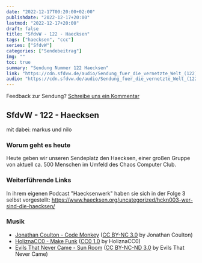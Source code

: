 ```yaml
---
date: "2022-12-17T00:20:00+02:00"
publishdate: "2022-12-17+20:00"
lastmod: "2022-12-17+20:00"
draft: false
title: "SfdvW - 122 - Haecksen"
tags: ["haecksen", "ccc"]
series: ["SfdvW"]
categories: ["Sendebeitrag"]
img: ""
toc: true
summary: "Sendung Nummer 122 Haecksen"
link: "https://cdn.sfdvw.de/audio/Sendung_fuer_die_vernetzte_Welt_(122)_2022_12_17_Haecksen.mp3"
audio: "https://cdn.sfdvw.de/audio/Sendung_fuer_die_vernetzte_Welt_(122)_2022_12_17_Haecksen.mp3"
---
```


<div align="center" id="example"></div>
<script src="https://cdn.podlove.org/web-player/embed.js"></script>

Feedback zur Sendung?
[Schreibe uns ein Kommentar](mailto:SfdvW@radiocorax.de)

## SfdvW - 122 - Haecksen
mit dabei: markus und nilo

### Worum geht es heute
Heute geben wir unseren Sendeplatz den Haecksen, einer großen Gruppe von aktuell ca. 500 Menschen im Umfeld des Chaos Computer Club.

### Weiterführende Links
In ihrem eigenen Podcast "Haecksenwerk" haben sie sich in der Folge 3 selbst vorgestellt: 
https://www.haecksen.org/uncategorized/hckn003-wer-sind-die-haecksen/

### Musik
* [Jonathan Coulton - Code Monkey](https://freemusicarchive.org/music/Jonathan_Coulton/JoCo_Looks_Back/Code_Monkey) ([CC BY-NC 3.0](https://creativecommons.org/licenses/by-nc/3.0/) by Jonathan Coulton)
* [HoliznaCC0 - Make Funk](https://freemusicarchive.org/music/holiznacc0/bassic/make-funk/) ([CC0 1.0](https://creativecommons.org/publicdomain/zero/1.0/) by HoliznaCC0)
* [Evils That Never Came - Sun Room](https://freemusicarchive.org/music/Evils_That_Never_Came/Northerly_Windings/08_-_Sun_Room/) ([CC BY-NC-ND 3.0](https://creativecommons.org/licenses/by-nc-nd/3.0/) by Evils That Never Came)


<script>
  podlovePlayer('#example', '/blog/sfdvw122.json');
</script>
